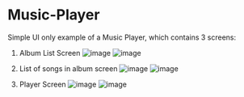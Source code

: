 # Music-Player

Simple UI only example of a Music Player, which contains 3 screens:
1. Album List Screen
![image](https://user-images.githubusercontent.com/29384090/180380703-88a1d374-7645-4478-af3b-7fd9967eb368.png)
![image](https://user-images.githubusercontent.com/29384090/180380783-b3fdae7d-3158-481b-be74-ba729794fa89.png)

2. List of songs in album screen
![image](https://user-images.githubusercontent.com/29384090/180380830-778d8606-8821-4f1a-b83b-3d44261dd0c9.png)
![image](https://user-images.githubusercontent.com/29384090/180380840-94db095a-1a99-40ff-b6e3-0fe10daa3af0.png)

3. Player Screen
![image](https://user-images.githubusercontent.com/29384090/180380887-5a978ae0-684e-48d0-9c3f-ff0192bd81f5.png)
![image](https://user-images.githubusercontent.com/29384090/180380959-4f9440d2-f294-438b-a7ce-11bd0459624f.png)
